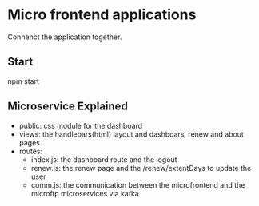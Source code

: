 # Micro frontend applications

Connenct the application together. 

## Start

npm start

## Microservice Explained
- public: css module for the dashboard
- views: the handlebars(html) layout and dashboars, renew and about pages
- routes: 
  - index.js: the dashboard route and the logout 
  - renew.js: the renew page and the /renew/extentDays to update the user
  - comm.js: the communication between the microfrontend and the microftp microservices via kafka

